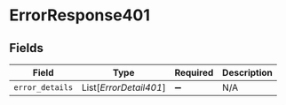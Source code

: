 # ErrorResponse401


## Fields

| Field                  | Type                   | Required               | Description            |
| ---------------------- | ---------------------- | ---------------------- | ---------------------- |
| `error_details`        | List[*ErrorDetail401*] | :heavy_minus_sign:     | N/A                    |